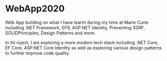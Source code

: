 # WebApp2020
Web App building on what I have learnt during my time at Marie Curie including .NET Framework, EF6, ASP.NET Identity, Preventing XSRF, SOLIDPrinciples, Design Patterns and more.

In thi roject, I am exploring a more modern tech stack including .NET Core, EF Core, ASP.NET Core Identity as well as exploring various design patterns to further improve code quality.
